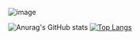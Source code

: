 ![image](https://user-images.githubusercontent.com/83003025/164879586-caf5ea16-eb63-42d2-9094-ab42e19d881c.png)


![Anurag's GitHub stats](https://github-readme-stats.vercel.app/api?username=shantatei&show_icons=true&theme=dracula)
[![Top Langs](https://github-readme-stats.vercel.app/api/top-langs/?username=shantatei&layout=compact&langs_count=8&theme=dracula)](https://github.com/anuraghazra/github-readme-stats)
<!--
**shantatei/shantatei** is a ✨ _special_ ✨ repository because its `README.md` (this file) appears on your GitHub profile.

Here are some ideas to get you started:

- 🔭 I’m currently working on ...
- 🌱 I’m currently learning ...
- 👯 I’m looking to collaborate on ...
- 🤔 I’m looking for help with ...
- 💬 Ask me about ...
- 📫 How to reach me: ...
- 😄 Pronouns: ...
- ⚡ Fun fact: ...
-->
